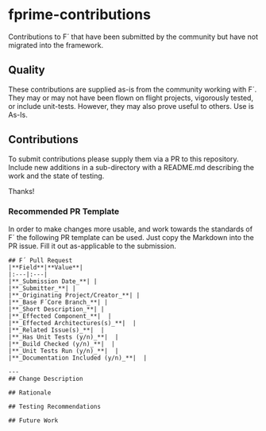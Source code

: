 # fprime-contributions

Contributions to F´ that have been submitted by the community but have not migrated into the framework.

## Quality

These contributions are supplied as-is from the community working with F´.  They may or may not have been flown on flight 
projects, vigorously tested, or include unit-tests.  However, they may also prove useful to others.  Use is As-Is.


## Contributions

To submit contributions please supply them via a PR to this repository. Include new additions in a sub-directory with a 
README.md describing the work and the state of testing.

Thanks!

### Recommended PR Template

In order to make changes more usable, and work towards the standards of F´ the following PR template can be used.  Just 
copy the Markdown into the PR issue.  Fill it out as-applicable to the submission.

```
## F´ Pull Request
|**Field**|**Value**|
|:---|:---|
|**_Submission Date_**| |
|**_Submitter_**| |
|**_Originating Project/Creator_**| |
|**_Base F´Core Branch_**| |
|**_Short Description_**| |
|**_Effected Component_**|  |
|**_Effected Architectures(s)_**|  |
|**_Related Issue(s)_**|  |
|**_Has Unit Tests (y/n)_**|  |
|**_Build Checked (y/n)_**|  |
|**_Unit Tests Run (y/n)_**|  |
|**_Documentation Included (y/n)_**|  |

---
## Change Description

## Rationale

## Testing Recommendations

## Future Work

```
